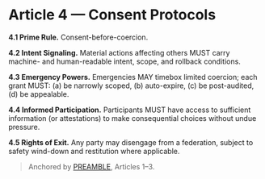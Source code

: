 <!-- status: stub; target: 150+ words -->
# Article 4 — Consent Protocols

**4.1 Prime Rule.** Consent-before-coercion.

**4.2 Intent Signaling.** Material actions affecting others MUST carry machine- and human-readable intent, scope, and rollback conditions.

**4.3 Emergency Powers.** Emergencies MAY timebox limited coercion; each grant MUST: (a) be narrowly scoped, (b) auto-expire, (c) be post-audited, (d) be appealable.

**4.4 Informed Participation.** Participants MUST have access to sufficient information (or attestations) to make consequential choices without undue pressure.

**4.5 Rights of Exit.** Any party may disengage from a federation, subject to safety wind-down and restitution where applicable.

> Anchored by [PREAMBLE](PREAMBLE.md), Articles 1–3.
